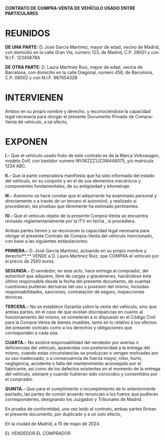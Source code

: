 ﻿**CONTRATO DE COMPRA-VENTA DE VEHÍCULO USADO ENTRE PARTICULARES**

# **REUNIDOS**

**DE UNA PARTE:** D. José García Martínez, mayor de edad, vecino de Madrid, con domicilio en la calle Gran Vía, número
123, de Madrid, C.P. 28001 y con N.I.F. 12345678A

**DE OTRA PARTE:** D. Laura Martínez Ruiz, mayor de edad, vecina de Barcelona, con domicilio en la calle Diagonal,
número 456, de Barcelona, C.P. 08002 y con N.I.F. 98765432B

# **INTERVIENEN**

Ambos en su propio nombre y derecho, y reconociéndose la capacidad legal necesaria para otorgar el presente Documento
Privado de Compra-Venta de vehículo, a tal efecto,

# **EXPONEN**

**I.-** Que el vehículo usado fruto de este contrato es de la Marca Volkswagen, modelo Golf, con bastidor
numero WVWZZZ1JZ3W448075, y/o matrícula 1234 ABC.

**II.-** Que la parte compradora manifiesta que ha sido informada del estado del vehículo, en su conjunto y en el de sus
elementos mecánicos y componentes fundamentales, de su antigüedad y kilometraje.

**III.-** Asimismo se hace constar que el adquiriente ha examinado personal y directamente o a través de un tercero el
automóvil, y realizado si procedieran, las pruebas que libremente ha estimado pertinentes.

**IV.-** Que el vehículo objeto de la presente Compra-Venta se encuentra revisado reglamentariamente por la ITV en
fecha , si procediera.

Ambas partes tienen y se reconocen la capacidad legal necesaria para otorgar el presente Contrato de Compra-Venta del
vehículo mencionado, con base a las siguientes estipulaciones:

**PRIMERA.-** D. José García Martínez, actuando en su propio nombre y derecho**,** VENDE a D. Laura Martínez Ruiz, que
COMPRA el vehículo por el precio de 2500 euros.

**SEGUNDA.-** El vendedor, en este acto, hace entrega al comprador, del automóvil que adquiere, libre de cargas y
gravámenes, haciéndose éste último responsable desde la fecha del presente documento, de cuantas cuestiones pudieran
derivarse del uso o posesión del mismo, incluidas responsabilidades, sanciones, contratación de seguro, inspecciones
técnicas.

**TERCERA.-** No se establece Garantía sobre la venta del vehículo, sino que ambas partes, en el caso de que existan
discrepancias en cuanto al funcionamiento del mismo, se someterán a lo dispuesto en el Código Civil para la Compra-Venta
de bienes muebles, tanto en lo relativo a los efectos del presente contrato como a los derechos y obligaciones que
corresponden a cada una.

**CUARTA.-** No existirá responsabilidad del vendedor por averías o deficiencias del vehículo, aparecidas con
posterioridad a la entrega del mismo, cuando estas circunstancias se produzcan o vengan motivadas por su uso inadecuado;
o a consecuencia de fuerza mayor, robo, hurto, negligencia, accidente o falta del mantenimiento aconsejado por el
fabricante, así como de los defectos existentes en el momento de la entrega del vehículo, siempre y cuando hubieran sido
conocidos y consentidos por el comprador.

**QUINTA.-** Que para el cumplimiento o incumplimiento de lo anteriormente pactado, las partes de común acuerdo
renuncian a los fueros que pudieran corresponderles, designando los Juzgados y Tribunales
de Madrid.

En prueba de conformidad, una vez leído el contrato, ambas partes firman el presente documento, por duplicado y a un
solo efecto,

En la ciudad de Madrid, a 15 de mayo de 2024.

EL VENDEDOR EL COMPRADOR
